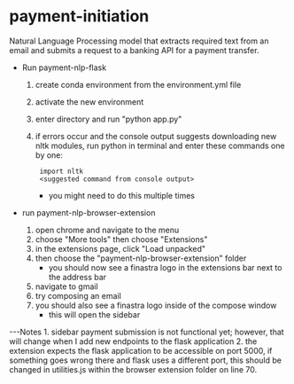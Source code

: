 # payment-initiation
Natural Language Processing model that extracts required text from an email and submits a request to a banking API for a payment transfer.

- Run payment-nlp-flask
    1. create conda environment from the environment.yml file
    2. activate the new environment
    3. enter directory and run "python app.py"
    4. if errors occur and the console output suggests downloading new nltk modules,
        run python in terminal and enter these commands one by one:

            import nltk
            <suggested command from console output>

        - you might need to do this multiple times
    


- run payment-nlp-browser-extension
    1. open chrome and navigate to the menu
    2. choose "More tools" then choose "Extensions"
    3. in the extensions page, click "Load unpacked"
    4. then choose the "payment-nlp-browser-extension" folder
        - you should now see a finastra logo in the extensions bar next to the address bar
    5. navigate to gmail
    6. try composing an email
    7. you should also see a finastra logo inside of the compose window
        - this will open the sidebar

---Notes
    1. sidebar payment submission is not functional yet; however, that will change when I add new endpoints to the flask application
    2. the extension expects the flask application to be accessible on port 5000,
        if something goes wrong there and flask uses a different port, this should be changed in 
        utilities.js within the browser extension folder on line 70.
